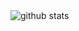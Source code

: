 <picture decoding="async" loading="lazy">
  <source media="(prefers-color-scheme: light)" srcset="https://pixel-profile.vercel.app/api/github-stats?username=CUPEKGG&theme=summer">
  <source media="(prefers-color-scheme: dark)" srcset="https://pixel-profile-ui.vercel.app/api/github-stats?username=CUPEKGG&screen_effect=true&include_all_commits=true&pixelate_avatar=true&theme=fuji&theme=fuji&color=%23ffffffFF">
  <img alt="github stats" src="https://pixel-profile.vercel.app/api/github-stats?username=CUPEKGG&theme=summer">
</picture>
